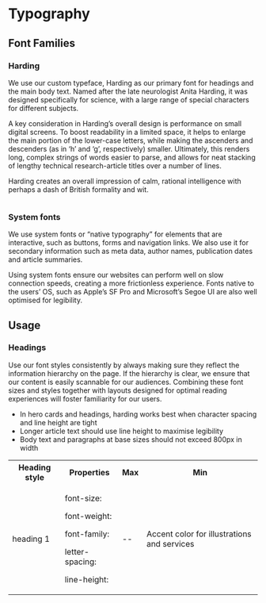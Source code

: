 # Typography

## Font Families


### Harding
We use our custom typeface, Harding as our primary font for headings and the main body text. Named after the late neurologist Anita Harding, it was designed specifically for science, with a large range of special characters for different subjects.

A key consideration in Harding’s overall design is performance on small digital screens. To boost readability in a limited space, it helps to enlarge the main portion of the lower-case letters, while making the ascenders and descenders (as in ‘h’ and ‘g’, respectively) smaller. Ultimately, this renders long, complex strings of words easier to parse, and allows for neat stacking of lengthy technical research-article titles over a number of lines.

Harding creates an overall impression of calm, rational intelligence with perhaps a dash of British formality and wit.

<figure>
<picture>
<source type="image/jpg" srcset="/images/nature portfolio/typography-harding.jpg">
<img src="/images/nature portfolio/typography-harding.jpg" alt=""/>	
</picture>
</figure>

### System fonts
We use system fonts or “native typography” for elements that are interactive, such as buttons, forms and navigation links. We also use it for secondary information such as meta data, author names, publication dates and article summaries.

Using system fonts ensure our websites can perform well on slow connection speeds, creating a more frictionless experience. Fonts native to the users’ OS, such as Apple’s SF Pro and Microsoft’s Segoe UI are also well optimised for legibility.


## Usage

### Headings
Use our font styles consistently by always making sure they reflect the information hierarchy on the page. If the hierarchy is clear, we ensure that our content is easily scannable for our audiences. Combining these font sizes and styles together with layouts designed for optimal reading experiences will foster familiarity for our users.

* In hero cards and headings, harding works best when character spacing and line height are tight
* Longer article text should use line height to maximise legibility
* Body text and paragraphs at base sizes should not exceed 800px in width


<table>
        <tr>
                <th>
                       Heading style 
                </th>
                <th>
                       Properties 
                </th>	
                <th>
                       Max 
                </th>
                <th>
                       Min
                </th>
        </tr>
        <tr>
                <td>
                       heading 1
                </td>
                <td>
                       <p>
                          font-size:
                       </p>
                          font-weight:
                       <p>
                          font-family:
                       </p>
                       <p>
                          letter-spacing:
                       </p>
                       <p>
                          line-height:
                       </p>
                </td>
                <td>
                       --
                </td>
                <td>
                       Accent color for illustrations and services
                </td>
        </tr>	
</table>	
